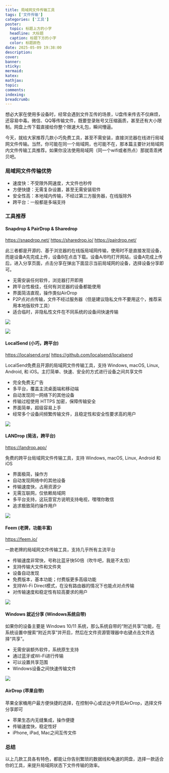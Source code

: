 ```yaml
---
title: 局域网文件传输工具
tags: ['文件传输']
categories: ['工具']
poster:
  topic: 标题上方的小字
  headline: 大标题
  caption: 标题下方的小字
  color: 标题颜色
date: 2025-05-09 19:38:00
description:
cover:
banner:
sticky:
mermaid:
katex:
mathjax:
topic:
comments:
indexing:
breadcrumb:
---
```



想必大家在使用多设备时，经常会遇到文件互传的场景，U盘传来传去不仅麻烦，还容易中毒。微信、QQ等传输文件，既要登录账号又压缩画质，甚至还有大小限制。网盘上传下载直接给你整个限速大礼包，瞬间懵逼。

今天，就给大家推荐几款小巧免费工具，甚至不需安装，直接浏览器在线进行局域网文件传输。当然，你可能在同一个局域网，也可能不在，那本篇主要针对局域网内文件传输工具推荐。如果你没法使用局域网（同一个wifi或者热点）那就乖乖拷贝吧。


### 局域网文件传输优势

- 速度快：不受限外网速度，大文件也秒传
- 方便快捷：无需复杂设置，甚至无需安装软件
- 安全性高：本地域内传输，不经过第三方服务器，在线版除外
- 跨平台：一般都是多端支持

### 工具推荐

#### Snapdrop & PairDrop & Sharedrop

https://snapdrop.net/
https://sharedrop.io/
https://pairdrop.net/

此三者都是开源的、基于浏览器的在线版局域网传输，使用时不是直接发现设备，而是设备A先完成上传，设备B在点击下载。设备A/B均打开网站，设备A完成上传后，进入分享页面，点击分享在弹出下面显示当前局域网的设备，选择设备分享即可。

- 无需安装任何软件，浏览器打开即用
- 跨平台性极佳，任何有浏览器的设备都能使用
- 界面简洁直观，操作类似AirDrop
- P2P点对点传输，文件不经过服务器（但是建议隐私文件不要用这个，推荐采用本地版软件工具）
- 适合临时，非隐私性文件在不同系统的设备间快速传输

![](https://pub-7fe6bbbffb8045bf9f5bbb3f378ea457.r2.dev/tinified/filesend_3.png)

![](https://pub-7fe6bbbffb8045bf9f5bbb3f378ea457.r2.dev/tinified/filesend_7.png)

#### LocalSend (小巧，跨平台)

https://localsend.org/
https://github.com/localsend/localsend

LocalSend免费且开源的局域网文件传输工具，支持 Windows, macOS, Linux, Android, 和 iOS。主打简单、快速、安全的方式进行设备之间共享文件

- 完全免费无广告
- 多平台，覆盖主流桌面端和移动端
- 自动发现同一网络下的其他设备
- 传输过程使用 HTTPS 加密，保障传输安全
- 界面简单，超级容易上手
- 经常多个设备间频繁传输文件，且稳定性和安全性要求高的用户

![](https://pub-7fe6bbbffb8045bf9f5bbb3f378ea457.r2.dev/tinified/filesend_2.png)

#### LANDrop (简洁，跨平台)

https://landrop.app/

免费的跨平台局域网文件传输工具，支持 Windows, macOS, Linux, Android 和 iOS

- 界面极简，操作方
- 自动发现网络中的其他设备
- 传输速度快，占用资源少
- 无需互联网，仅依赖局域网
- 多平台支持，这玩意官方说明支持电视，嘿嘿你敢信
- 追求极致简约操作用户

![](https://pub-7fe6bbbffb8045bf9f5bbb3f378ea457.r2.dev/tinified/filesend_4.png)

#### Feem (老牌，功能丰富)

https://feem.io/

一款老牌的局域网文件传输工具，支持几乎所有主流平台

- 传输速度非常快，号称比蓝牙快50倍（吹牛吧，我是不太信）
- 支持传输大文件和文件夹
- 设备自动发现
- 免费版本，基本功能；付费版更多高级功能
- 支持Wi-Fi Direct模式，在没有路由器的情况下也能点对点传输
- 对传输速度和稳定性有较高要求的用户

![](https://pub-7fe6bbbffb8045bf9f5bbb3f378ea457.r2.dev/tinified/filesend_5.png)

#### Windows 就近分享 (Windows系统自带)

如果你的设备主要是 Windows 10/11 系统，那么系统自带的“附近共享”功能，在系统设置中搜索“附近共享”并开启，然后在文件资源管理器中右键点击文件选择“共享”。

- 无需安装额外软件，系统原生支持
- 通过蓝牙或Wi-Fi进行传输
- 可以设置共享范围
- Windows设备之间快速传输文件

![](https://pub-7fe6bbbffb8045bf9f5bbb3f378ea457.r2.dev/tinified/filesend_6.png)

#### AirDrop (苹果自带)

苹果全家桶用户最方便快捷的选择，在控制中心或访达中开启AirDrop，选择文件分享即可

- 苹果生态内无缝集成，操作便捷
- 传输速度快，稳定性好
- iPhone, iPad, Mac之间互传文件

### 总结

以上几款工具各有特色，都能让你告别繁琐的数据线和龟速的网盘，选择一款适合你的工具，来提升局域网状态下文件传输的效率。